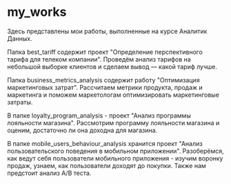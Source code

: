 # my_works  
  
Здесь представлены мои работы, выполненные на курсе Аналитик Данных.  
  
Папка best_tariff содержит проект "Определение перспективного тарифа для телеком компании". Проведём анализ тарифов на небольшой выборке клиентов и сделаем вывод — какой тариф лучше.  
  
Папка business_metrics_analysis содержит работу "Оптимизация маркетинговых затрат". Рассчитаем метрики продукта, продаж и маркетинга и поможем маркетологам оптимизировать маркетинговые затраты.  
  
В папке loyalty_program_analysis - проект "Анализ программы лояльности магазина". Рассмотрим программу лояльности магазина и оценим, достаточно ли она доходна для магазина.  
  
В папке mobile_users_behaviour_analysis хранится проект "Анализ пользовательского поведения в мобильном приложении". Разоберёмся, как ведут себя пользователи мобильного приложения - изучим воронку продаж, узнаем, как пользователи доходят до покупки. Также нам предстоит анализ А/В теста.
